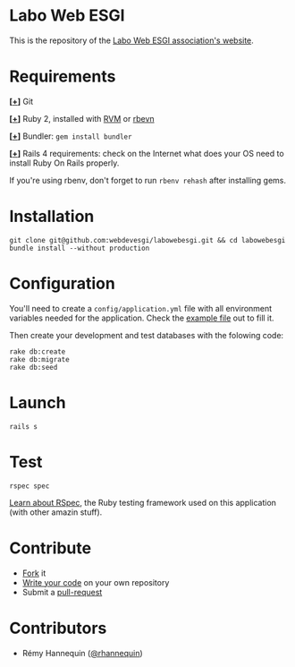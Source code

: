 Labo Web ESGI
========================

This is the repository of the [Labo Web ESGI association's website](http://labowebesgi.herokuapp.com).

# Requirements

**[[+](http://git-scm.com)]** Git

**[[+](https://rvm.io)]** Ruby 2, installed with [RVM](https://rvm.io) or [rbevn](http://rbenv.org)

**[[+](http://bundler.io)]** Bundler: `gem install bundler`

**[[+](http://rubyonrails.org)]** Rails 4 requirements: check on the Internet what does your OS need to install Ruby On Rails properly.

If you're using rbenv, don't forget to run `rbenv rehash` after installing gems.


# Installation

    git clone git@github.com:webdevesgi/labowebesgi.git && cd labowebesgi
    bundle install --without production


# Configuration

You'll need to create a `config/application.yml` file with all environment variables needed for the application. Check the [example file](https://github.com/webdevesgi/labowebesgi/blob/master/config/application.example.yml) out to fill it.

Then create your development and test databases with the folowing code:

    rake db:create
    rake db:migrate
    rake db:seed


# Launch

    rails s


# Test

    rspec spec

[Learn about RSpec](http://blog.davidchelimsky.net/blog/2007/05/14/an-introduction-to-rspec-part-i), the Ruby testing framework used on this application (with other amazin stuff).


# Contribute

- [Fork](https://help.github.com/articles/fork-a-repo) it
- [Write your code](https://help.github.com/articles/making-changes) on your own repository
- Submit a [pull-request](https://help.github.com/articles/using-pull-requests)


# Contributors

- Rémy Hannequin ([@rhannequin](https://github.com/rhannequin))
